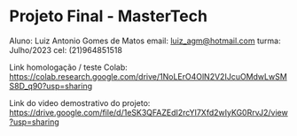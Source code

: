 # Projeto Final - MasterTech

Aluno: Luiz Antonio Gomes de Matos 
email: luiz_agm@hotmail.com
turma: Julho/2023
cel: (21)964851518

Link homologação / teste Colab: https://colab.research.google.com/drive/1NoLErO4OlN2V2IJcuOMdwLwSMS8D_q90?usp=sharing

Link do video demostrativo do projeto: https://drive.google.com/file/d/1eSK3QFAZEdI2rcYI7Xfd2wIyKG0RrvJ2/view?usp=sharing
